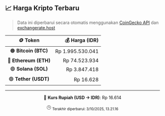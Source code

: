 

<!-- HARGA_KRIPTO -->
## 📈 Harga Kripto Terbaru

> Data ini diperbarui secara otomatis menggunakan [CoinGecko API](https://www.coingecko.com/) dan [exchangerate.host](https://exchangerate.host/)

<div align="center">

| 🪙 Token | 💰 Harga (IDR) |
|:------:|---------------:|
| 🟠 **Bitcoin (BTC)**   | Rp 1.995.530.041 |
| 🔵 **Ethereum (ETH)**  | Rp 74.523.934 |
| 🟣 **Solana (SOL)**    | Rp 3.847.418 |
| 🟢 **Tether (USDT)**   | Rp 16.628 |

---

💱 **Kurs Rupiah (USD → IDR)**: Rp 16.614

🕒 <sub>Terakhir diperbarui: 3/10/2025, 13.21.16</sub>

</div>
<!-- /HARGA_KRIPTO -->